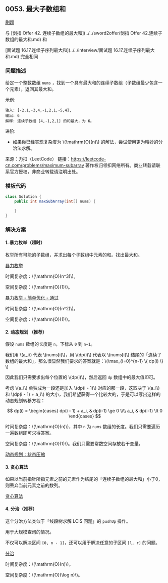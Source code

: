 <script src="https://cdn.bootcss.com/mathjax/2.7.7/MathJax.js?config=TeX-AMS-MML_HTMLorMML"></script>

## 0053. 最大子数组和

[刷题](qu0053/solu/Solution.java)

与 [剑指 Offer 42. 连续子数组的最大和](../../sword2offer/剑指 Offer 42.连续子数组的最大和.md) 和

[面试题 16.17.连续子序列最大和](../../interview/面试题 16.17.连续子序列最大和.md) 完全相同

### 问题描述

给定一个整数数组 `nums` ，找到一个具有最大和的连续子数组（子数组最少包含一个元素），返回其最大和。

示例:

```
输入: [-2,1,-3,4,-1,2,1,-5,4],
输出: 6
解释: 连续子数组 [4,-1,2,1] 的和最大，为 6。
```

进阶:

* 如果你已经实现复杂度为 \\(\mathrm{O}(n)\\) 的解法，尝试使用更为精妙的分治法求解。

来源：力扣（LeetCode）
链接：https://leetcode-cn.com/problems/maximum-subarray
著作权归领扣网络所有。商业转载请联系官方授权，非商业转载请注明出处。

### 模板代码

``` java
class Solution {
    public int maxSubArray(int[] nums) {
        
    }
}
```

### 解决方案

#### 1. 暴力枚举（超时）

枚举所有可能的子数组，并求出每个子数组中元素的和。找出最大和。

[暴力枚举](qu0053/solu1/Solution.java)

时间复杂度：\\(\mathrm{O}(n^3)\\)。

空间复杂度：\\(\mathrm{O}(1)\\)。

[暴力枚举 - 简单优化 - 通过](qu0053/solu1/Solution.java)

时间复杂度：\\(\mathrm{O}(n^2)\\)。

空间复杂度：\\(\mathrm{O}(1)\\)。

#### 2. 动态规划 （推荐）

假设 `nums` 数组的长度是 `n`，下标从 `0` 到 `n−1`。

我们用 \\(a_i\\)​ 代表 \\(nums[i]\\)，用 \\(dp(i)\\) 代表以 \\(nums[i]\\) 结尾的「连续子数组的最大和」，那么很显然我们要求的答案就是：\\(\max_{i=0}^{n-1} \\{ dp(i) \\} \\)

因此我们只需要求出每个位置的 \\(dp(i)\\)，然后返回 `dp` 数组中的最大值即可。

考虑 \\(a_i\\)​ 单独成为一段还是加入 \\(dp(i - 1)\\) 对应的那一段，这取决于 \\(a_i\\)​ 和 \\(dp(i - 1) + a_i\\) 的大小，我们希望获得一个比较大的，于是可以写出这样的动态规划转移方程：

$$
dp(i) = 
\begin{cases}
dp(i - 1) + a_i, & dp(i-1) \ge 0 \\\\
a_i, & dp(i-1) \lt 0
\end{cases}
$$

时间复杂度：\\(\mathrm{O}(n)\\)，其中 `n` 为 `nums` 数组的长度。我们只需要遍历一遍数组即可求得答案。

空间复杂度：\\(\mathrm{O}(1)\\)。我们只需要常数空间存放若干变量。

[动态规划：状态压缩](qu0053/solu2/Solution.java)


#### 3. 贪心算法

如果以当前指针所指元素之前的元素作为结尾的「连续子数组的最大和」小于0，则丢弃当前元素之前的数列。

[贪心算法](qu0053/solu3/Solution.java)

#### 4. 分治（推荐）

这个分治方法类似于「线段树求解 LCIS 问题」的 `pushUp` 操作。

用于大规模查询的情况。

不仅可以解决区间 `[0, n - 1]`，还可以用于解决任意的子区间 `[l, r]` 的问题。

[分治](qu0053/solu4/Solution.java)

时间复杂度：\\(\mathrm{O}(n)\\)。

空间复杂度：\\(\mathrm{O}(\log n)\\)。

